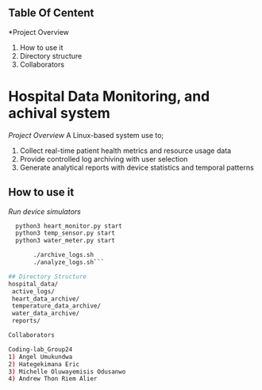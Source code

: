 ## Table Of Centent
  *Project Overview
1) How to use it
2) Directory structure
3) Collaborators

# Hospital Data Monitoring, and achival system

 *Project Overview*
A Linux-based system use to;
1) Collect real-time patient health metrics and resource usage data
2) Provide controlled log archiving with user selection
3) Generate analytical reports with device statistics and temporal patterns

## How to use it

*Run device simulators*
 ```bash
   python3 heart_monitor.py start
   python3 temp_sensor.py start
   python3 water_meter.py start

        ./archive_logs.sh
        ./analyze_logs.sh```

## Directory Structure
hospital_data/
  active_logs/
  heart_data_archive/
  temperature_data_archive/
  water_data_archive/
  reports/

Collaborators

Coding-lab_Group24
 1) Angel Umukundwa
 2) Hategekimana Eric
 3) Michelle Oluwayemisis Odusanwo
 4) Andrew Thon Riem Alier
